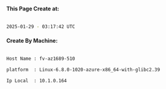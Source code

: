 
   
#### This Page Create at:

```bash

2025-01-29 - 03:17:42 UTC

```

#### Create By Machine:

```bash

Host Name : fv-az1689-510

platform  : Linux-6.8.0-1020-azure-x86_64-with-glibc2.39

Ip Local  : 10.1.0.164

```

